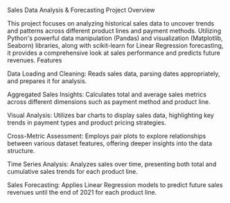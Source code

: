 Sales Data Analysis & Forecasting
Project Overview

This project focuses on analyzing historical sales data to uncover trends and patterns across different product lines and payment methods. Utilizing Python's powerful data manipulation (Pandas) and visualization (Matplotlib, Seaborn) libraries, along with scikit-learn for Linear Regression forecasting, it provides a comprehensive look at sales performance and predicts future revenues.
Features

Data Loading and Cleaning: Reads sales data, parsing dates appropriately, and prepares it for analysis.

Aggregated Sales Insights: Calculates total and average sales metrics across different dimensions such as payment method and product line.

Visual Analysis: Utilizes bar charts to display sales data, highlighting key trends in payment types and product pricing strategies.

Cross-Metric Assessment: Employs pair plots to explore relationships between various dataset features, offering deeper insights into the data structure.

Time Series Analysis: Analyzes sales over time, presenting both total and cumulative sales trends for each product line.

Sales Forecasting: Applies Linear Regression models to predict future sales revenues until the end of 2021 for each product line.

